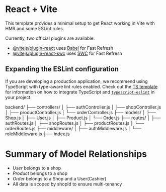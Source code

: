 # React + Vite

This template provides a minimal setup to get React working in Vite with HMR and some ESLint rules.

Currently, two official plugins are available:

- [@vitejs/plugin-react](https://github.com/vitejs/vite-plugin-react/blob/main/packages/plugin-react) uses [Babel](https://babeljs.io/) for Fast Refresh
- [@vitejs/plugin-react-swc](https://github.com/vitejs/vite-plugin-react/blob/main/packages/plugin-react-swc) uses [SWC](https://swc.rs/) for Fast Refresh

## Expanding the ESLint configuration

If you are developing a production application, we recommend using TypeScript with type-aware lint rules enabled. Check out the [TS template](https://github.com/vitejs/vite/tree/main/packages/create-vite/template-react-ts) for information on how to integrate TypeScript and [`typescript-eslint`](https://typescript-eslint.io) in your project.


backend/
├── controllers/
│   ├── authController.js
│   ├── shopController.js
│   ├── productController.js
│   └── orderController.js
├── models/
│   ├── Shop.js
│   ├── User.js
│   ├── Product.js
│   └── Order.js
├── routes/
│   ├── authRoutes.js
│   ├── shopRoutes.js
│   ├── productRoutes.js
│   └── orderRoutes.js
├── middleware/
│   ├── authMiddleware.js
│   └── roleMiddleware.js
├── index.js

# Summary of Model Relationships

- *User* belongs to a shop
- *Product* belongs to a shop
- *Order* belongs to a Shop and a User(Cashier)
- All data is scoped by shopId to ensure multi-tenancy
